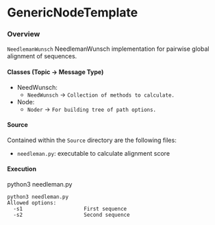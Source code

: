 # **GenericNodeTemplate**

### Overview
`NeedlemanWunsch` NeedlemanWunsch implementation for pairwise global alignment of sequences.

#### Classes (Topic -> Message Type)
- NeedWunsch:
    - `NeedWunsch` -> `Collection of methods to calculate.`
- Node:
    - `Noder` -> `For building tree of path options.`

#### Source
Contained within the `Source` directory are the following files:

- `needleman.py`: executable to calculate alignment score

#### Execution
python3 needleman.py
```
python3 needleman.py
Allowed options:
  -s1                    First sequence
  -s2                    Second sequence
```
